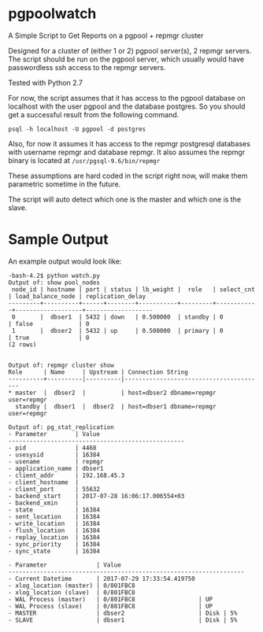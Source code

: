# pgpoolwatch
A Simple Script to Get Reports on a pgpool + repmgr cluster

Designed for a cluster of (either 1 or 2) pgpool server(s), 2 repmgr servers. The script should be run on the pgpool server, which usually would have passwordless ssh access to the repmgr servers.

Tested with Python 2.7

For now, the script assumes that it has access to the pgpool database on localhost with the user pgpool and the database postgres. So you should get a successful result from the following command.

`psql -h localhost -U pgpool -d postgres`

Also, for now it assumes it has access to the repmgr postgresql databases with username repmgr and database repmgr. It also assumes the repmgr binary is located at `/usr/pgsql-9.6/bin/repmgr`

These assumptions are hard coded in the script right now, will make them parametric sometime in the future.

The script will auto detect which one is the master and which one is the slave.

# Sample Output

An example output would look like:

```
-bash-4.2$ python watch.py
Output of: show pool_nodes
 node_id | hostname | port | status | lb_weight |  role   | select_cnt | load_balance_node | replication_delay
---------+----------+------+--------+-----------+---------+------------+-------------------+-------------------
 0       |  dbser1  | 5432 | down   | 0.500000  | standby | 0          | false             | 0
 1       |  dbser2  | 5432 | up     | 0.500000  | primary | 0          | true              | 0
(2 rows)


Output of: repmgr cluster show
Role      | Name     | Upstream | Connection String
----------+----------|----------|----------------------------------------
* master  |  dbser2  |          | host=dbser2 dbname=repmgr user=repmgr
  standby |  dbser1  |  dbser2  | host=dbser1 dbname=repmgr user=repmgr

Output of: pg_stat_replication
- Parameter        | Value
--------------------------------------------------
- pid              | 4468
- usesysid         | 16384
- usename          | repmgr
- application_name | dbser1
- client_addr      | 192.168.45.3
- client_hostname  |
- client_port      | 55632
- backend_start    | 2017-07-28 16:06:17.006554+03
- backend_xmin     |
- state            | 16384
- sent_location    | 16384
- write_location   | 16384
- flush_location   | 16384
- replay_location  | 16384
- sync_priority    | 16384
- sync_state       | 16384

- Parameter              | Value
-------------------------------------------------------------------
- Current Datetime       | 2017-07-29 17:33:54.419750
- xlog_location (master) | 0/801FBC8
- xlog_location (slave)  | 0/801FBC8
- WAL Process (master)   | 0/801FBC8                  | UP
- WAL Process (slave)    | 0/801FBC8                  | UP
- MASTER                 | dbser2                     | Disk | 5%
- SLAVE                  | dbser1                     | Disk | 5%
```


